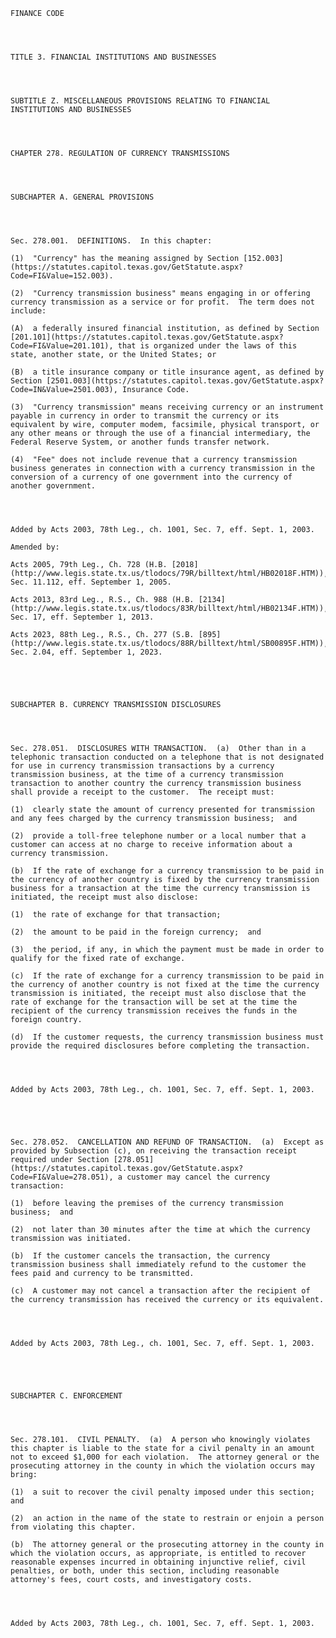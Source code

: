 ﻿
    
    
    	
    					
    
    
    FINANCE CODE
    
      
    
    
    TITLE 3. FINANCIAL INSTITUTIONS AND BUSINESSES
    
      
    
    
    SUBTITLE Z. MISCELLANEOUS PROVISIONS RELATING TO FINANCIAL INSTITUTIONS AND BUSINESSES
    
      
    
    
    CHAPTER 278. REGULATION OF CURRENCY TRANSMISSIONS
    
      
    
    
    SUBCHAPTER A. GENERAL PROVISIONS
    
      
    
    
    Sec. 278.001.  DEFINITIONS.  In this chapter:
    
    (1)  "Currency" has the meaning assigned by Section [152.003](https://statutes.capitol.texas.gov/GetStatute.aspx?Code=FI&Value=152.003).
    
    (2)  "Currency transmission business" means engaging in or offering currency transmission as a service or for profit.  The term does not include:
    
    (A)  a federally insured financial institution, as defined by Section [201.101](https://statutes.capitol.texas.gov/GetStatute.aspx?Code=FI&Value=201.101), that is organized under the laws of this state, another state, or the United States; or
    
    (B)  a title insurance company or title insurance agent, as defined by Section [2501.003](https://statutes.capitol.texas.gov/GetStatute.aspx?Code=IN&Value=2501.003), Insurance Code.
    
    (3)  "Currency transmission" means receiving currency or an instrument payable in currency in order to transmit the currency or its equivalent by wire, computer modem, facsimile, physical transport, or any other means or through the use of a financial intermediary, the Federal Reserve System, or another funds transfer network.
    
    (4)  "Fee" does not include revenue that a currency transmission business generates in connection with a currency transmission in the conversion of a currency of one government into the currency of another government.
    
    
    
    
    Added by Acts 2003, 78th Leg., ch. 1001, Sec. 7, eff. Sept. 1, 2003.
    
    Amended by: 
    
    Acts 2005, 79th Leg., Ch. 728 (H.B. [2018](http://www.legis.state.tx.us/tlodocs/79R/billtext/html/HB02018F.HTM)), Sec. 11.112, eff. September 1, 2005.
    
    Acts 2013, 83rd Leg., R.S., Ch. 988 (H.B. [2134](http://www.legis.state.tx.us/tlodocs/83R/billtext/html/HB02134F.HTM)), Sec. 17, eff. September 1, 2013.
    
    Acts 2023, 88th Leg., R.S., Ch. 277 (S.B. [895](http://www.legis.state.tx.us/tlodocs/88R/billtext/html/SB00895F.HTM)), Sec. 2.04, eff. September 1, 2023.
    
    
    
    
    
    SUBCHAPTER B. CURRENCY TRANSMISSION DISCLOSURES
    
      
    
    
    Sec. 278.051.  DISCLOSURES WITH TRANSACTION.  (a)  Other than in a telephonic transaction conducted on a telephone that is not designated for use in currency transmission transactions by a currency transmission business, at the time of a currency transmission transaction to another country the currency transmission business shall provide a receipt to the customer.  The receipt must:
    
    (1)  clearly state the amount of currency presented for transmission and any fees charged by the currency transmission business;  and
    
    (2)  provide a toll-free telephone number or a local number that a customer can access at no charge to receive information about a currency transmission.
    
    (b)  If the rate of exchange for a currency transmission to be paid in the currency of another country is fixed by the currency transmission business for a transaction at the time the currency transmission is initiated, the receipt must also disclose:
    
    (1)  the rate of exchange for that transaction;
    
    (2)  the amount to be paid in the foreign currency;  and
    
    (3)  the period, if any, in which the payment must be made in order to qualify for the fixed rate of exchange.
    
    (c)  If the rate of exchange for a currency transmission to be paid in the currency of another country is not fixed at the time the currency transmission is initiated, the receipt must also disclose that the rate of exchange for the transaction will be set at the time the recipient of the currency transmission receives the funds in the foreign country.
    
    (d)  If the customer requests, the currency transmission business must provide the required disclosures before completing the transaction.
    
    
    
    
    Added by Acts 2003, 78th Leg., ch. 1001, Sec. 7, eff. Sept. 1, 2003.
    
    
    
    
    
    Sec. 278.052.  CANCELLATION AND REFUND OF TRANSACTION.  (a)  Except as provided by Subsection (c), on receiving the transaction receipt required under Section [278.051](https://statutes.capitol.texas.gov/GetStatute.aspx?Code=FI&Value=278.051), a customer may cancel the currency transaction:
    
    (1)  before leaving the premises of the currency transmission business;  and
    
    (2)  not later than 30 minutes after the time at which the currency transmission was initiated.
    
    (b)  If the customer cancels the transaction, the currency transmission business shall immediately refund to the customer the fees paid and currency to be transmitted.
    
    (c)  A customer may not cancel a transaction after the recipient of the currency transmission has received the currency or its equivalent.
    
    
    
    
    Added by Acts 2003, 78th Leg., ch. 1001, Sec. 7, eff. Sept. 1, 2003.
    
    
    
    
    
    SUBCHAPTER C. ENFORCEMENT
    
      
    
    
    Sec. 278.101.  CIVIL PENALTY.  (a)  A person who knowingly violates this chapter is liable to the state for a civil penalty in an amount not to exceed $1,000 for each violation.  The attorney general or the prosecuting attorney in the county in which the violation occurs may bring:
    
    (1)  a suit to recover the civil penalty imposed under this section;  and
    
    (2)  an action in the name of the state to restrain or enjoin a person from violating this chapter.
    
    (b)  The attorney general or the prosecuting attorney in the county in which the violation occurs, as appropriate, is entitled to recover reasonable expenses incurred in obtaining injunctive relief, civil penalties, or both, under this section, including reasonable attorney's fees, court costs, and investigatory costs.
    
    
    
    
    Added by Acts 2003, 78th Leg., ch. 1001, Sec. 7, eff. Sept. 1, 2003.
    
    
    
    
    				
